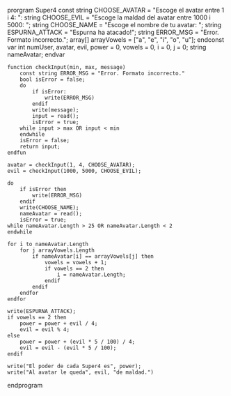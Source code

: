 prorgram Super4 
    const
        string CHOOSE_AVATAR = "Escoge el avatar entre 1 i 4: ":
        string CHOOSE_EVIL = "Escoge la maldad del avatar entre 1000 i 5000: ";
        string CHOOSE_NAME = "Escoge el nombre de tu avatar: ";
        string ESPURNA_ATTACK = "Espurna ha atacado!";
        string ERROR_MSG = "Error. Formato incorrecto.";
        array[] arrayVowels = ["a", "e", "i", "o", "u"];
    endconst
    var
        int numUser, avatar, evil, power = 0, vowels = 0, i = 0, j = 0;
        string nameAvatar;
    endvar

    function checkInput(min, max, message)
        const string ERROR_MSG = "Error. Formato incorrecto."
        bool isError = false;
        do
            if isError:
                write(ERROR_MSG)
            endif
            write(message);
            input = read();
            isError = true;
        while input > max OR input < min
        endwhile
        isError = false;
        return input;
    endfun

    avatar = checkInput(1, 4, CHOOSE_AVATAR);
    evil = checkInput(1000, 5000, CHOOSE_EVIL);

    do
        if isError then
            write(ERROR_MSG)
        endif
        write(CHOOSE_NAME);
        nameAvatar = read();
        isError = true;
    while nameAvatar.Length > 25 OR nameAvatar.Length < 2
    endwhile

    for i to nameAvatar.Length
        for j arrayVowels.Length
            if nameAvatar[i] == arrayVowels[j] then
                vowels = vowels + 1;
                if vowels == 2 then
                    i = nameAvatar.Length;
                endif
            endif
        endfor
    endfor

    write(ESPURNA_ATTACK);
    if vowels == 2 then
        power = power + evil / 4;
        evil = evil % 4;
    else
        power = power + (evil * 5 / 100) / 4;
        evil = evil - (evil * 5 / 100);
    endif

    write("El poder de cada Super4 es", power);
    write("Al avatar le queda", evil, "de maldad.")
endprogram